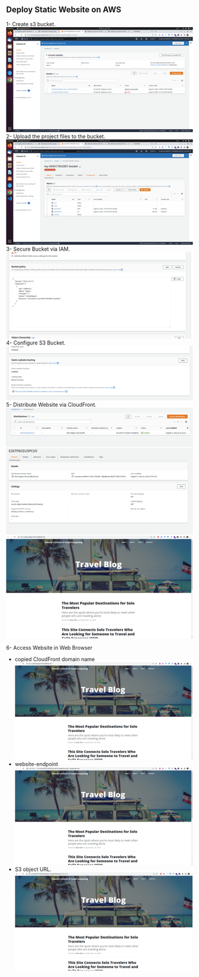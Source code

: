 ## Deploy Static Website on AWS
1- Create s3 bucket.
![create s3 bucket](create%20s3%20bucket.png)
2- Upload the project files to the bucket.
![project files screenshot](project%20files.png)
3- Secure Bucket via IAM.
![IAM policy](BucketPolicy.png)
4- Configure S3 Bucket.
![Bucket Configuration](BucketHostingSettings.png)
5- Distribute Website via CloudFront.
![Cloudfront](CloudFront.png)
![Cloudfront settings](CloudFrontSetttings.png)
![Cloudfront URL](CloudFrontURL.png)

6- Access Website in Web Browser
- copied CloudFront domain name![Cloudfront URL](CloudFrontURL.png)
- website-endpoint ![website endpoint URL](website-endpoint.png)
- S3 object URL. 
![S3 object URL](S3opbjectURL.png)